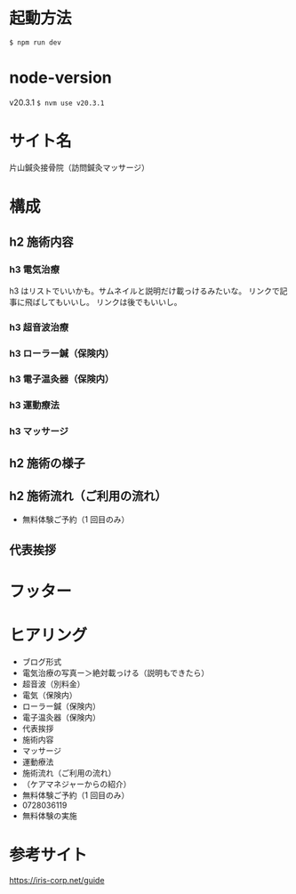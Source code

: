# 起動方法

`$ npm run dev`

# node-version

v20.3.1
`$ nvm use v20.3.1`

# サイト名

片山鍼灸接骨院（訪問鍼灸マッサージ）

# 構成

## h2 施術内容

### h3 電気治療

h3 はリストでいいかも。サムネイルと説明だけ載っけるみたいな。
リンクで記事に飛ばしてもいいし。
リンクは後でもいいし。

### h3 超音波治療

### h3 ローラー鍼（保険内）

### h3 電子温灸器（保険内）

### h3 運動療法

### h3 マッサージ

## h2 施術の様子

## h2 施術流れ（ご利用の流れ）

- 無料体験ご予約（1 回目のみ）

## 代表挨拶

# フッター

# ヒアリング

- ブログ形式
- 電気治療の写真ー＞絶対載っける（説明もできたら）
- 超音波（別料金）
- 電気（保険内）
- ローラー鍼（保険内）
- 電子温灸器（保険内）
- 代表挨拶
- 施術内容
- マッサージ
- 運動療法
- 施術流れ（ご利用の流れ）
- （ケアマネジャーからの紹介）
- 無料体験ご予約（1 回目のみ）
- 0728036119
- 無料体験の実施

# 参考サイト

https://iris-corp.net/guide
